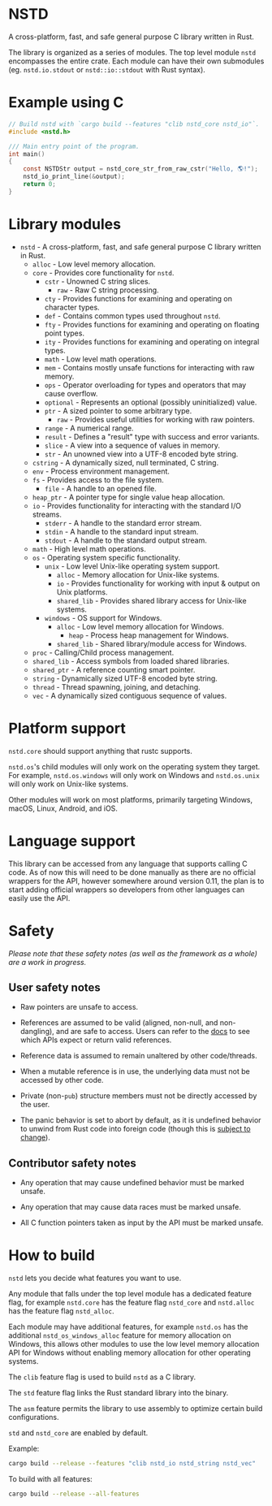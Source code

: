 # NSTD
A cross-platform, fast, and safe general purpose C library written in Rust.

The library is organized as a series of modules. The top level module `nstd` encompasses the entire
crate. Each module can have their own submodules (eg. `nstd.io.stdout` or `nstd::io::stdout` with
Rust syntax).

# Example using C
```c
// Build nstd with `cargo build --features "clib nstd_core nstd_io"`.
#include <nstd.h>

/// Main entry point of the program.
int main()
{
    const NSTDStr output = nstd_core_str_from_raw_cstr("Hello, 🌎!");
    nstd_io_print_line(&output);
    return 0;
}
```

# Library modules
- `nstd` - A cross-platform, fast, and safe general purpose C library written in Rust.
    - `alloc` - Low level memory allocation.
    - `core` - Provides core functionality for `nstd`.
        - `cstr` - Unowned C string slices.
            - `raw` - Raw C string processing.
        - `cty` - Provides functions for examining and operating on character types.
        - `def` - Contains common types used throughout `nstd`.
        - `fty` - Provides functions for examining and operating on floating point types.
        - `ity` - Provides functions for examining and operating on integral types.
        - `math` - Low level math operations.
        - `mem` - Contains mostly unsafe functions for interacting with raw memory.
        - `ops` - Operator overloading for types and operators that may cause overflow.
        - `optional` - Represents an optional (possibly uninitialized) value.
        - `ptr` - A sized pointer to some arbitrary type.
            - `raw` - Provides useful utilities for working with raw pointers.
        - `range` - A numerical range.
        - `result` - Defines a "result" type with success and error variants.
        - `slice` - A view into a sequence of values in memory.
        - `str` - An unowned view into a UTF-8 encoded byte string.
    - `cstring` - A dynamically sized, null terminated, C string.
    - `env` - Process environment management.
    - `fs` - Provides access to the file system.
        - `file` - A handle to an opened file.
    - `heap_ptr` - A pointer type for single value heap allocation.
    - `io` - Provides functionality for interacting with the standard I/O streams.
        - `stderr` - A handle to the standard error stream.
        - `stdin` - A handle to the standard input stream.
        - `stdout` - A handle to the standard output stream.
    - `math` - High level math operations.
    - `os` - Operating system specific functionality.
        - `unix` - Low level Unix-like operating system support.
            - `alloc` - Memory allocation for Unix-like systems.
            - `io` - Provides functionality for working with input & output on Unix platforms.
            - `shared_lib` - Provides shared library access for Unix-like systems.
        - `windows` - OS support for Windows.
            - `alloc` - Low level memory allocation for Windows.
                - `heap` - Process heap management for Windows.
            - `shared_lib` - Shared library/module access for Windows.
    - `proc` - Calling/Child process management.
    - `shared_lib` - Access symbols from loaded shared libraries.
    - `shared_ptr` - A reference counting smart pointer.
    - `string` - Dynamically sized UTF-8 encoded byte string.
    - `thread` - Thread spawning, joining, and detaching.
    - `vec` - A dynamically sized contiguous sequence of values.

# Platform support
`nstd.core` should support anything that rustc supports.

`nstd.os`'s child modules will only work on the operating system they target. For example,
`nstd.os.windows` will only work on Windows and `nstd.os.unix` will only work on Unix-like systems.

Other modules will work on most platforms, primarily targeting Windows, macOS,
Linux, Android, and iOS.

# Language support
This library can be accessed from any language that supports calling C code. As of now this will
need to be done manually as there are no official wrappers for the API, however somewhere around
version 0.11, the plan is to start adding official wrappers so developers from other languages
can easily use the API.

# Safety
*Please note that these safety notes (as well as the framework as a whole) are a work in progress.*

## User safety notes

- Raw pointers are unsafe to access.

- References are assumed to be valid (aligned, non-null, and non-dangling), and are safe to access.
Users can refer to the [docs](https://docs.rs/nstd-sys/latest/nstd_sys/) to see which APIs expect
or return valid references.

- Reference data is assumed to remain unaltered by other code/threads.

- When a mutable reference is in use, the underlying data must not be accessed by other code.

- Private (non-`pub`) structure members must not be directly accessed by the user.

- The panic behavior is set to abort by default, as it is undefined behavior to unwind from Rust
code into foreign code (though this is
[subject to change](https://rust-lang.github.io/rfcs/2945-c-unwind-abi.html)).

## Contributor safety notes

- Any operation that may cause undefined behavior must be marked unsafe.

- Any operation that may cause data races must be marked unsafe.

- All C function pointers taken as input by the API must be marked unsafe.

# How to build
`nstd` lets you decide what features you want to use.

Any module that falls under the top level module has a dedicated feature flag, for example
`nstd.core` has the feature flag `nstd_core` and `nstd.alloc` has the feature flag `nstd_alloc`.

Each module may have additional features, for example `nstd.os` has the additional
`nstd_os_windows_alloc` feature for memory allocation on Windows, this allows other modules to use
the low level memory allocation API for Windows without enabling memory allocation for other
operating systems.

The `clib` feature flag is used to build `nstd` as a C library.

The `std` feature flag links the Rust standard library into the binary.

The `asm` feature permits the library to use assembly to optimize certain build configurations.

`std` and `nstd_core` are enabled by default.

Example:
```sh
cargo build --release --features "clib nstd_io nstd_string nstd_vec"
```

To build with all features:
```sh
cargo build --release --all-features
```
